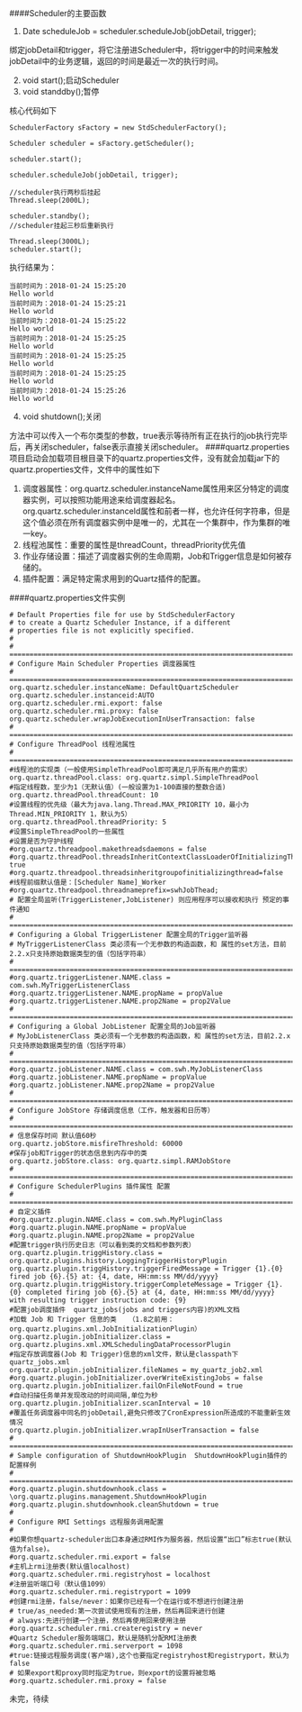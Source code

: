 ####Scheduler的主要函数
1. Date scheduleJob = scheduler.scheduleJob(jobDetail, trigger);

绑定jobDetail和trigger，将它注册进Scheduler中，将trigger中的时间来触发jobDetail中的业务逻辑，返回的时间是最近一次的执行时间。

2. void start();启动Scheduler
3. void standdby();暂停

核心代码如下

	SchedulerFactory sFactory = new StdSchedulerFactory();

	Scheduler scheduler = sFactory.getScheduler();

	scheduler.start();

	scheduler.scheduleJob(jobDetail, trigger);

	//scheduler执行两秒后挂起
	Thread.sleep(2000L);

	scheduler.standby();
	//scheduler挂起三秒后重新执行

	Thread.sleep(3000L);
	scheduler.start();
执行结果为：

	当前时间为：2018-01-24 15:25:20
	Hello world
	当前时间为：2018-01-24 15:25:21
	Hello world
	当前时间为：2018-01-24 15:25:22
	Hello world
	当前时间为：2018-01-24 15:25:25
	Hello world
	当前时间为：2018-01-24 15:25:25
	Hello world
	当前时间为：2018-01-24 15:25:25
	Hello world
	当前时间为：2018-01-24 15:25:26
	Hello world
4. void shutdown();关闭

方法中可以传入一个布尔类型的参数，true表示等待所有正在执行的job执行完毕后，再关闭scheduler，false表示直接关闭scheduler。
####quartz.properties
项目启动会加载项目根目录下的quartz.properties文件，没有就会加载jar下的quartz.properties文件，文件中的属性如下
1. 调度器属性：org.quartz.scheduler.instanceName属性用来区分特定的调度器实例，可以按照功能用途来给调度器起名。
org.quartz.scheduler.instanceId属性和前者一样，也允许任何字符串，但是这个值必须在所有调度器实例中是唯一的，尤其在一个集群中，作为集群的唯一key。
2. 线程池属性：重要的属性是threadCount，threadPriority优先值
3. 作业存储设置：描述了调度器实例的生命周期，Job和Trigger信息是如何被存储的。
4. 插件配置：满足特定需求用到的Quartz插件的配置。

####quartz.properties文件实例

	# Default Properties file for use by StdSchedulerFactory
	# to create a Quartz Scheduler Instance, if a different
	# properties file is not explicitly specified.
	#
	# ===========================================================================
	# Configure Main Scheduler Properties 调度器属性
	# ===========================================================================
	org.quartz.scheduler.instanceName: DefaultQuartzScheduler
	org.quartz.scheduler.instanceid:AUTO
	org.quartz.scheduler.rmi.export: false
	org.quartz.scheduler.rmi.proxy: false
	org.quartz.scheduler.wrapJobExecutionInUserTransaction: false
	# ===========================================================================  
	# Configure ThreadPool 线程池属性  
	# ===========================================================================
	#线程池的实现类（一般使用SimpleThreadPool即可满足几乎所有用户的需求）
	org.quartz.threadPool.class: org.quartz.simpl.SimpleThreadPool
	#指定线程数，至少为1（无默认值）(一般设置为1-100直接的整数合适)
	org.quartz.threadPool.threadCount: 10
	#设置线程的优先级（最大为java.lang.Thread.MAX_PRIORITY 10，最小为Thread.MIN_PRIORITY 1，默认为5）
	org.quartz.threadPool.threadPriority: 5
	#设置SimpleThreadPool的一些属性
	#设置是否为守护线程
	#org.quartz.threadpool.makethreadsdaemons = false
	#org.quartz.threadPool.threadsInheritContextClassLoaderOfInitializingThread: true
	#org.quartz.threadpool.threadsinheritgroupofinitializingthread=false
	#线程前缀默认值是：[Scheduler Name]_Worker
	#org.quartz.threadpool.threadnameprefix=swhJobThead;
	# 配置全局监听(TriggerListener,JobListener) 则应用程序可以接收和执行 预定的事件通知
	# ===========================================================================
	# Configuring a Global TriggerListener 配置全局的Trigger监听器
	# MyTriggerListenerClass 类必须有一个无参数的构造函数，和 属性的set方法，目前2.2.x只支持原始数据类型的值（包括字符串）
	# ===========================================================================
	#org.quartz.triggerListener.NAME.class = com.swh.MyTriggerListenerClass
	#org.quartz.triggerListener.NAME.propName = propValue
	#org.quartz.triggerListener.NAME.prop2Name = prop2Value
	# ===========================================================================
	# Configuring a Global JobListener 配置全局的Job监听器
	# MyJobListenerClass 类必须有一个无参数的构造函数，和 属性的set方法，目前2.2.x只支持原始数据类型的值（包括字符串）
	# ===========================================================================
	#org.quartz.jobListener.NAME.class = com.swh.MyJobListenerClass
	#org.quartz.jobListener.NAME.propName = propValue
	#org.quartz.jobListener.NAME.prop2Name = prop2Value
	# ===========================================================================  
	# Configure JobStore 存储调度信息（工作，触发器和日历等）
	# ===========================================================================
	# 信息保存时间 默认值60秒
	org.quartz.jobStore.misfireThreshold: 60000
	#保存job和Trigger的状态信息到内存中的类
	org.quartz.jobStore.class: org.quartz.simpl.RAMJobStore
	# ===========================================================================  
	# Configure SchedulerPlugins 插件属性 配置
	# ===========================================================================
	# 自定义插件  
	#org.quartz.plugin.NAME.class = com.swh.MyPluginClass
	#org.quartz.plugin.NAME.propName = propValue
	#org.quartz.plugin.NAME.prop2Name = prop2Value
	#配置trigger执行历史日志（可以看到类的文档和参数列表）
	org.quartz.plugin.triggHistory.class = org.quartz.plugins.history.LoggingTriggerHistoryPlugin  
	org.quartz.plugin.triggHistory.triggerFiredMessage = Trigger {1}.{0} fired job {6}.{5} at: {4, date, HH:mm:ss MM/dd/yyyy}  
	org.quartz.plugin.triggHistory.triggerCompleteMessage = Trigger {1}.{0} completed firing job {6}.{5} at {4, date, HH:mm:ss MM/dd/yyyy} with resulting trigger instruction code: {9}  
	#配置job调度插件  quartz_jobs(jobs and triggers内容)的XML文档  
	#加载 Job 和 Trigger 信息的类   （1.8之前用：org.quartz.plugins.xml.JobInitializationPlugin）
	org.quartz.plugin.jobInitializer.class = org.quartz.plugins.xml.XMLSchedulingDataProcessorPlugin
	#指定存放调度器(Job 和 Trigger)信息的xml文件，默认是classpath下quartz_jobs.xml
	org.quartz.plugin.jobInitializer.fileNames = my_quartz_job2.xml  
	#org.quartz.plugin.jobInitializer.overWriteExistingJobs = false  
	org.quartz.plugin.jobInitializer.failOnFileNotFound = true  
	#自动扫描任务单并发现改动的时间间隔,单位为秒
	org.quartz.plugin.jobInitializer.scanInterval = 10
	#覆盖任务调度器中同名的jobDetail,避免只修改了CronExpression所造成的不能重新生效情况
	org.quartz.plugin.jobInitializer.wrapInUserTransaction = false
	# ===========================================================================  
	# Sample configuration of ShutdownHookPlugin  ShutdownHookPlugin插件的配置样例
	# ===========================================================================
	#org.quartz.plugin.shutdownhook.class = \org.quartz.plugins.management.ShutdownHookPlugin
	#org.quartz.plugin.shutdownhook.cleanShutdown = true
	#
	# Configure RMI Settings 远程服务调用配置
	#
	#如果你想quartz-scheduler出口本身通过RMI作为服务器，然后设置“出口”标志true(默认值为false)。
	#org.quartz.scheduler.rmi.export = false
	#主机上rmi注册表(默认值localhost)
	#org.quartz.scheduler.rmi.registryhost = localhost
	#注册监听端口号（默认值1099）
	#org.quartz.scheduler.rmi.registryport = 1099
	#创建rmi注册，false/never：如果你已经有一个在运行或不想进行创建注册
	# true/as_needed:第一次尝试使用现有的注册，然后再回来进行创建
	# always:先进行创建一个注册，然后再使用回来使用注册
	#org.quartz.scheduler.rmi.createregistry = never
	#Quartz Scheduler服务端端口，默认是随机分配RMI注册表
	#org.quartz.scheduler.rmi.serverport = 1098
	#true:链接远程服务调度(客户端),这个也要指定registryhost和registryport，默认为false
	# 如果export和proxy同时指定为true，则export的设置将被忽略
	#org.quartz.scheduler.rmi.proxy = false

未完，待续
